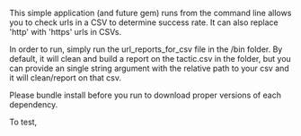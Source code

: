 This simple application (and future gem) runs from the command line allows you to check urls in a CSV to determine success rate. It can also replace 'http' with 'https' urls in CSVs.

In order to run, simply run the url_reports_for_csv file in the /bin folder. By default, it will clean and build a report on the tactic.csv in the folder, but you can provide an single string argument with the relative path to your csv and it will clean/report on that csv.

Please bundle install before you run to download proper versions of each dependency.

To test,

